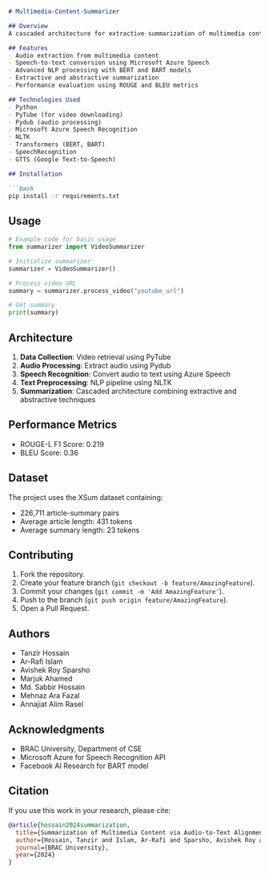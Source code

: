 ```markdown
# Multimedia-Content-Summarizer

## Overview
A cascaded architecture for extractive summarization of multimedia content via audio-to-text alignment. This project combines state-of-the-art speech recognition, natural language processing, and summarization techniques to generate concise summaries from video content.

## Features
- Audio extraction from multimedia content
- Speech-to-text conversion using Microsoft Azure Speech
- Advanced NLP processing with BERT and BART models
- Extractive and abstractive summarization
- Performance evaluation using ROUGE and BLEU metrics

## Technologies Used
- Python
- PyTube (for video downloading)
- Pydub (audio processing)
- Microsoft Azure Speech Recognition
- NLTK
- Transformers (BERT, BART)
- SpeechRecognition
- GTTS (Google Text-to-Speech)

## Installation

```bash
pip install -r requirements.txt
```

## Usage

```python
# Example code for basic usage
from summarizer import VideoSummarizer

# Initialize summarizer
summarizer = VideoSummarizer()

# Process video URL
summary = summarizer.process_video("youtube_url")

# Get summary
print(summary)
```

## Architecture
1. **Data Collection**: Video retrieval using PyTube
2. **Audio Processing**: Extract audio using Pydub
3. **Speech Recognition**: Convert audio to text using Azure Speech
4. **Text Preprocessing**: NLP pipeline using NLTK
5. **Summarization**: Cascaded architecture combining extractive and abstractive techniques

## Performance Metrics
- ROUGE-L F1 Score: 0.219
- BLEU Score: 0.36

## Dataset
The project uses the XSum dataset containing:
- 226,711 article-summary pairs
- Average article length: 431 tokens
- Average summary length: 23 tokens

## Contributing
1. Fork the repository.
2. Create your feature branch (`git checkout -b feature/AmazingFeature`).
3. Commit your changes (`git commit -m 'Add AmazingFeature'`).
4. Push to the branch (`git push origin feature/AmazingFeature`).
5. Open a Pull Request.

## Authors
- Tanzir Hossain
- Ar-Rafi Islam
- Avishek Roy Sparsho
- Marjuk Ahamed
- Md. Sabbir Hossain
- Mehnaz Ara Fazal
- Annajiat Alim Rasel

## Acknowledgments
- BRAC University, Department of CSE
- Microsoft Azure for Speech Recognition API
- Facebook AI Research for BART model

## Citation
If you use this work in your research, please cite:
```bibtex
@article{hossain2024summarization,
  title={Summarization of Multimedia Content via Audio-to-Text Alignment},
  author={Hossain, Tanzir and Islam, Ar-Rafi and Sparsho, Avishek Roy and Ahamed, Marjuk and Hossain, Md. Sabbir and Fazal, Mehnaz Ara and Rasel, Annajiat Alim},
  journal={BRAC University},
  year={2024}
}
```
```

